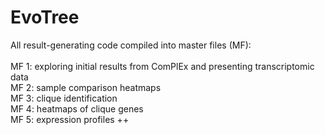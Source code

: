 # EvoTree
 
All result-generating code compiled into master files (MF):
<br>
<br>
MF 1: exploring initial results from ComPlEx and presenting transcriptomic data
<br>
MF 2: sample comparison heatmaps
<br>
MF 3: clique identification
<br>
MF 4: heatmaps of clique genes
<br>
MF 5: expression profiles ++
<br>
